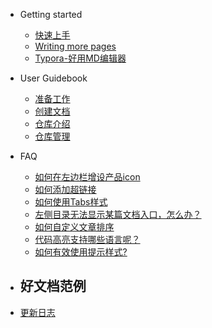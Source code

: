 - Getting started


  - [快速上手](quick-start.md)
  - [Writing more pages](more-pages.md)
  - [Typora-好用MD编辑器](typora_github.md)
- User Guidebook

  - [准备工作](before_work.md)
  - [创建文档](create.md)
  - [仓库介绍](repository.md)
  - [仓库管理](duty.md)
- FAQ

  - [如何在左边栏增设产品icon](FAQ_icon.md)
  - [如何添加超链接](FAQ_link.md)
  - [如何使用Tabs样式](FAQ_tabs.md)
  - [左侧目录无法显示某篇文档入口，怎么办？](FAQ_menu.md)
  - [如何自定义文章排序](FAQ_order.md)
  - [代码高亮支持哪些语言呢？](FAQ_code.md)
  - [如何有效使用提示样式?](FAQ_notice.md)
- 好文档范例
  - 
- [更新日志](changelog.md)
